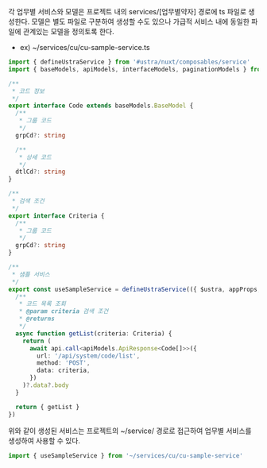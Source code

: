 각 업무별 서비스와 모델은 프로젝트 내의 services/[업무별약자] 경로에 ts 파일로 생성한다. 모델은 별도 파일로 구분하여 생성할 수도 있으나
가급적 서비스 내에 동일한 파일에 관계있는 모델을 정의토록 한다.


- ex) ~/services/cu/cu-sample-service.ts

```typescript
import { defineUstraService } from '#ustra/nuxt/composables/service'
import { baseModels, apiModels, interfaceModels, paginationModels } from '#ustra/core/data'

/**
 * 코드 정보
 */
export interface Code extends baseModels.BaseModel {
  /**
   * 그룹 코드
   */
  grpCd?: string

  /**
   * 상세 코드
   */
  dtlCd?: string
}

/**
 * 검색 조건
 */
export interface Criteria {
  /**
   * 그룹 코드
   */
  grpCd?: string
}

/**
 * 샘플 서비스
 */
export const useSampleService = defineUstraService(({ $ustra, appProps, api, nuxtApp }) => {
  /**
   * 코드 목록 조회
   * @param criteria 검색 조건
   * @returns
   */
  async function getList(criteria: Criteria) {
    return (
      await api.call<apiModels.ApiResponse<Code[]>>({
        url: '/api/system/code/list',
        method: 'POST',
        data: criteria,
      })
    )?.data?.body
  }

  return { getList }
})
```

위와 같이 생성된 서비스는 프로젝트의 ~/service/ 경로로 접근하여 업무별 서비스를 생성하여 사용할 수 있다.
```typescript
import { useSampleService } from '~/services/cu/cu-sample-service'
```
